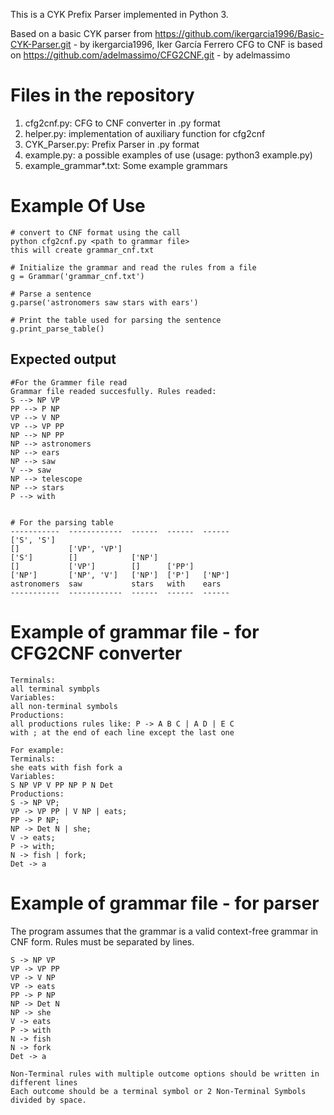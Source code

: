 This is a CYK Prefix Parser implemented in Python 3.

Based on a basic CYK parser from https://github.com/ikergarcia1996/Basic-CYK-Parser.git - by ikergarcia1996, Iker García Ferrero
CFG to CNF is based on https://github.com/adelmassimo/CFG2CNF.git - by adelmassimo

# Files in the repository
1. cfg2cnf.py: CFG to CNF converter in .py format
2. helper.py: implementation of auxiliary function for cfg2cnf
3. CYK_Parser.py: Prefix Parser in .py format
4. example.py: a possible examples of use (usage: python3 example.py)
5. example_grammar*.txt: Some example grammars



# Example Of Use
 
```
# convert to CNF format using the call 
python cfg2cnf.py <path to grammar file>
this will create grammar_cnf.txt

# Initialize the grammar and read the rules from a file
g = Grammar('grammar_cnf.txt')

# Parse a sentence
g.parse('astronomers saw stars with ears')

# Print the table used for parsing the sentence
g.print_parse_table()

```

 ## Expected output

```
#For the Grammer file read
Grammar file readed succesfully. Rules readed:
S --> NP VP
PP --> P NP
VP --> V NP
VP --> VP PP
NP --> NP PP
NP --> astronomers
NP --> ears
NP --> saw
V --> saw
NP --> telescope
NP --> stars
P --> with


# For the parsing table
-----------  ------------  ------  ------  ------
['S', 'S']
[]           ['VP', 'VP']
['S']        []            ['NP']
[]           ['VP']        []      ['PP']
['NP']       ['NP', 'V']   ['NP']  ['P']   ['NP']
astronomers  saw           stars   with    ears
-----------  ------------  ------  ------  ------
```

# Example of grammar file - for CFG2CNF converter

```
Terminals:
all terminal symbpls
Variables:
all non-terminal symbols
Productions:
all productions rules like: P -> A B C | A D | E C
with ; at the end of each line except the last one

For example:
Terminals:
she eats with fish fork a
Variables:
S NP VP V PP NP P N Det
Productions:
S -> NP VP;
VP -> VP PP | V NP | eats;
PP -> P NP;
NP -> Det N | she;
V -> eats;
P -> with;
N -> fish | fork;
Det -> a
```

# Example of grammar file - for parser
The program assumes that the grammar is a valid context-free grammar in CNF form. Rules must be separated by lines. 
```
S -> NP VP 
VP -> VP PP 
VP -> V NP 
VP -> eats 
PP -> P NP 
NP -> Det N 
NP -> she 
V -> eats 
P -> with 
N -> fish 
N -> fork 
Det -> a 

Non-Terminal rules with multiple outcome options should be written in different lines
Each outcome should be a terminal symbol or 2 Non-Terminal Symbols divided by space. 
```




